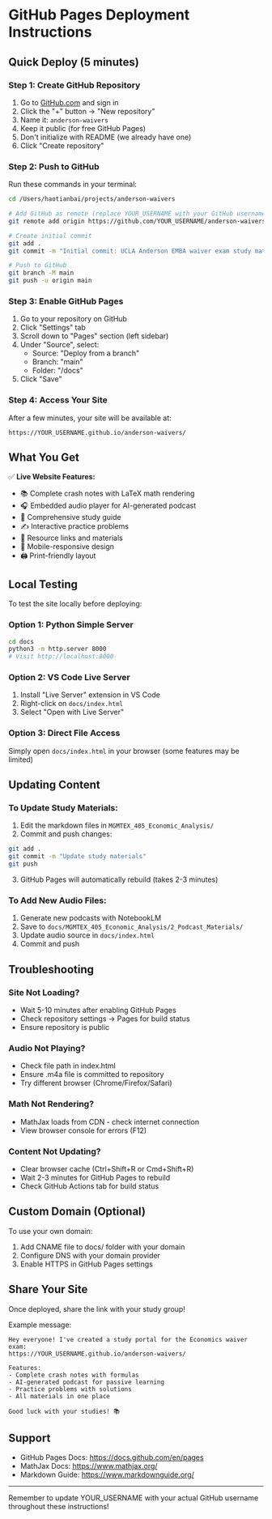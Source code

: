 # GitHub Pages Deployment Instructions

## Quick Deploy (5 minutes)

### Step 1: Create GitHub Repository
1. Go to [GitHub.com](https://github.com) and sign in
2. Click the "+" button → "New repository"
3. Name it: `anderson-waivers`
4. Keep it public (for free GitHub Pages)
5. Don't initialize with README (we already have one)
6. Click "Create repository"

### Step 2: Push to GitHub
Run these commands in your terminal:

```bash
cd /Users/haotianbai/projects/anderson-waivers

# Add GitHub as remote (replace YOUR_USERNAME with your GitHub username)
git remote add origin https://github.com/YOUR_USERNAME/anderson-waivers.git

# Create initial commit
git add .
git commit -m "Initial commit: UCLA Anderson EMBA waiver exam study materials"

# Push to GitHub
git branch -M main
git push -u origin main
```

### Step 3: Enable GitHub Pages
1. Go to your repository on GitHub
2. Click "Settings" tab
3. Scroll down to "Pages" section (left sidebar)
4. Under "Source", select:
   - Source: "Deploy from a branch"
   - Branch: "main"
   - Folder: "/docs"
5. Click "Save"

### Step 4: Access Your Site
After a few minutes, your site will be available at:
```
https://YOUR_USERNAME.github.io/anderson-waivers/
```

## What You Get

✅ **Live Website Features:**
- 📚 Complete crash notes with LaTeX math rendering
- 🎧 Embedded audio player for AI-generated podcast
- 📖 Comprehensive study guide
- ✍️ Interactive practice problems
- 🔗 Resource links and materials
- 📱 Mobile-responsive design
- 🖨️ Print-friendly layout

## Local Testing

To test the site locally before deploying:

### Option 1: Python Simple Server
```bash
cd docs
python3 -m http.server 8000
# Visit http://localhost:8000
```

### Option 2: VS Code Live Server
1. Install "Live Server" extension in VS Code
2. Right-click on `docs/index.html`
3. Select "Open with Live Server"

### Option 3: Direct File Access
Simply open `docs/index.html` in your browser (some features may be limited)

## Updating Content

### To Update Study Materials:
1. Edit the markdown files in `MGMTEX_405_Economic_Analysis/`
2. Commit and push changes:
```bash
git add .
git commit -m "Update study materials"
git push
```
3. GitHub Pages will automatically rebuild (takes 2-3 minutes)

### To Add New Audio Files:
1. Generate new podcasts with NotebookLM
2. Save to `docs/MGMTEX_405_Economic_Analysis/2_Podcast_Materials/`
3. Update audio source in `docs/index.html`
4. Commit and push

## Troubleshooting

### Site Not Loading?
- Wait 5-10 minutes after enabling GitHub Pages
- Check repository settings → Pages for build status
- Ensure repository is public

### Audio Not Playing?
- Check file path in index.html
- Ensure .m4a file is committed to repository
- Try different browser (Chrome/Firefox/Safari)

### Math Not Rendering?
- MathJax loads from CDN - check internet connection
- View browser console for errors (F12)

### Content Not Updating?
- Clear browser cache (Ctrl+Shift+R or Cmd+Shift+R)
- Wait 2-3 minutes for GitHub Pages to rebuild
- Check GitHub Actions tab for build status

## Custom Domain (Optional)

To use your own domain:
1. Add CNAME file to docs/ folder with your domain
2. Configure DNS with your domain provider
3. Enable HTTPS in GitHub Pages settings

## Share Your Site

Once deployed, share the link with your study group!

Example message:
```
Hey everyone! I've created a study portal for the Economics waiver exam:
https://YOUR_USERNAME.github.io/anderson-waivers/

Features:
- Complete crash notes with formulas
- AI-generated podcast for passive learning
- Practice problems with solutions
- All materials in one place

Good luck with your studies! 📚
```

## Support

- GitHub Pages Docs: https://docs.github.com/en/pages
- MathJax Docs: https://www.mathjax.org/
- Markdown Guide: https://www.markdownguide.org/

---

Remember to update YOUR_USERNAME with your actual GitHub username throughout these instructions!